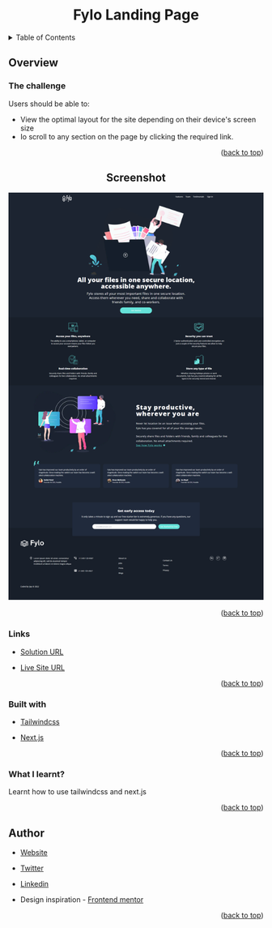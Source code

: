 <div id='top'></div>
<div align="center">
    

<h1  align="center" >Fylo Landing Page </h1>
    
</div>
<details>
  <summary>Table of Contents</summary>
  <ol>
    <li>
      <a href="#about-the-project">About The Project</a>
        <ul>
            <li><a href="#overview">Overview</a></li>
            <li><a href="#the-challenge">The challenge</a></li>
            <li><a href="#screenshot">Screenshot</a></li>
            <li><a href="#links">Links</a></li>
            <li><a href="#built-with">Built with</a></li>
            <li><a href="#what-i-learned">What I learned</a></li>
            <li><a href="##author">Author</a></li>
        </ul>
    </li>      
  </ol>
</details>



## Overview

### The challenge

Users should be able to:

- View the optimal layout for the site depending on their device's screen size
- Io scroll to any section on the page by clicking the required link.

<p align="right">(<a href="#top">back to top</a>)</p>

<h2  align="center" >Screenshot</h2>

<img src="./public/FireShot Capture 211 - Easy landing page - localhost.png">
<p align="right">(<a href="#top">back to top</a>)</p>


### Links

- [Solution URL]()

- [Live Site URL]()

<p align="right">(<a href="#top">back to top</a>)</p>

### Built with

- [Tailwindcss](https://tailwindcss.com/)

- [Next.js](https://nextjs.org/)
 
<p align="right">(<a href="#top">back to top</a>)</p>



### What I learnt?

Learnt how to use tailwindcss and next.js

<p align="right">(<a href="#top">back to top</a>)</p>


## Author

- [Website ](https://portfolio-ijay.netlify.app/)

- [Twitter ](https://twitter.com/ijaydimples)

- [Linkedin](https://www.linkedin.com/in/ijeoma-igboagu/)

- Design inspiration - [Frontend mentor](https://www.frontendmentor.io/challenges/fylo-dark-theme-landing-page-5ca5f2d21e82137ec91a50fd)

<p align="right">(<a href="#top">back to top</a>)</p>


